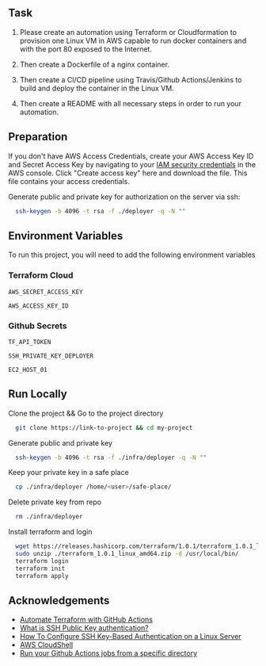 

## Task
1. Please create an automation using Terraform or Cloudformation to provision one Linux VM in AWS capable to run docker containers and with the port 80 exposed to the Internet. 

2. Then create a Dockerfile of a nginx container. 

3. Then create a Cl/CD pipeline using Travis/Github Actions/Jenkins to build and deploy the container in the Linux VM. 

4. Then create a README with all necessary steps in order to run your automation. 


## Preparation
If you don't have AWS Access Credentials, create your AWS Access Key ID and Secret Access Key by navigating to your [IAM security credentials](https://console.aws.amazon.com/iam/home#security_credential) in the AWS console. Click "Create access key" here and download the file. This file contains your access credentials.

Generate public and private key for authorization on the server via ssh:

```bash
  ssh-keygen -b 4096 -t rsa -f ./deployer -q -N ""
```

## Environment Variables

To run this project, you will need to add the following environment variables

### Terraform Cloud

`AWS_SECRET_ACCESS_KEY`

`AWS_ACCESS_KEY_ID`

### Github Secrets

`TF_API_TOKEN`

`SSH_PRIVATE_KEY_DEPLOYER`

`EC2_HOST_01`


## Run Locally

Clone the project && Go to the project directory

```bash
  git clone https://link-to-project && cd my-project
```

Generate public and private key

```bash
  ssh-keygen -b 4096 -t rsa -f ./infra/deployer -q -N ""
```

Keep your private key in a safe place

```bash
  cp ./infra/deployer /home/<user>/safe-place/
```

Delete private key from repo

```bash
  rm ./infra/deployer
```

Install terraform and login

```bash
  wget https://releases.hashicorp.com/terraform/1.0.1/terraform_1.0.1_linux_amd64.zip
  sudo unzip ./terraform_1.0.1_linux_amd64.zip -d /usr/local/bin/
  terraform login
  terraform init
  terraform apply
```


## Acknowledgements

 - [Automate Terraform with GitHub Actions](https://learn.hashicorp.com/tutorials/terraform/github-actions)
 - [What is SSH Public Key authentication?](https://www.ssh.com/academy/ssh/public-key-authentication)
 - [How To Configure SSH Key-Based Authentication on a Linux Server](https://www.digitalocean.com/community/tutorials/how-to-configure-ssh-key-based-authentication-on-a-linux-server)
 - [AWS CloudShell](https://aws.amazon.com/cloudshell/https://www.digitalocean.com/community/tutorials/how-to-configure-ssh-key-based-authentication-on-a-linux-server)
 - [Run your Github Actions jobs from a specific directory](https://dev.to/shofol/run-your-github-actions-jobs-from-a-specific-directory-1i9e)
